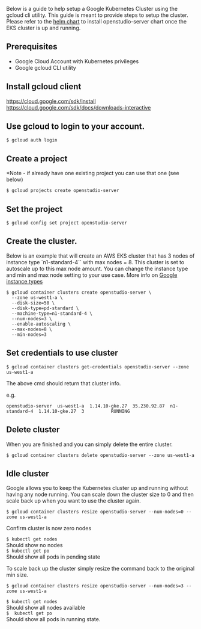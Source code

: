 Below is a guide to help setup a Google Kubernetes Cluster using the gcloud  cli utility. This guide is meant to provide steps to setup the cluster. Please refer to the [helm chart](/README.md) to install openstudio-server chart once the EKS cluster is up and running.  

## Prerequisites

- Google Cloud Account with Kubernetes privileges
- Google gcloud CLI utility 


## Install gcloud client
https://cloud.google.com/sdk/install
https://cloud.google.com/sdk/docs/downloads-interactive


## Use gcloud to login to your account. 
`$ gcloud auth login`


## Create a project

*Note - if already have one existing project you can use that one (see below)

`$ gcloud projects create openstudio-server`

## Set the project

`$ gcloud config set project openstudio-server`

## Create the cluster.  

Below is an example that will create an AWS EKS cluster that has 3 nodes of instance type `n1-standard-4`` with max nodes = 8. This cluster is set to autoscale up to this max node amount. You can change the instance type and min and max node setting to your use case.  More info on [Google instance types](https://cloud.google.com/compute/docs/machine-types/)

    $ gcloud container clusters create openstudio-server \
      --zone us-west1-a \
      --disk-size=50 \
      --disk-type=pd-standard \
      --machine-type=n1-standard-4 \
      --num-nodes=3 \
      --enable-autoscaling \
      --max-nodes=8 \
      --min-nodes=3

## Set credentials to use cluster

`$ gcloud container clusters get-credentials openstudio-server --zone us-west1-a`

The above cmd should return that cluster info. 

e.g. 

```NAME               LOCATION    MASTER_VERSION  MASTER_IP     MACHINE_TYPE   NODE_VERSION    NUM_NODES  STATUS
openstudio-server  us-west1-a  1.14.10-gke.27  35.230.92.87  n1-standard-4  1.14.10-gke.27  3          RUNNING
```

## Delete cluster

When you are finished and you can simply delete the entire cluster. 

 ```$ gcloud container clusters delete openstudio-server --zone us-west1-a```


## Idle cluster

Google allows you to keep the Kubernetes cluster up and running without having any node running. You can scale down the cluster size to 0 and then scale back up when you want to use the cluster again. 

`$ gcloud container clusters resize openstudio-server --num-nodes=0 --zone us-west1-a`

Confirm cluster is now zero nodes

`$ kubectl get nodes`  
Should show no nodes  
`$ kubectl get po`  
Should show all pods in pending state

To scale back up the cluster simply resize the command back to the original min size. 

`$ gcloud container clusters resize openstudio-server --num-nodes=3 --zone us-west1-a`  

`$ kubectl get nodes`  
Should show all nodes available  
`$  kubectl get po`  
Should show all pods in running state. 















